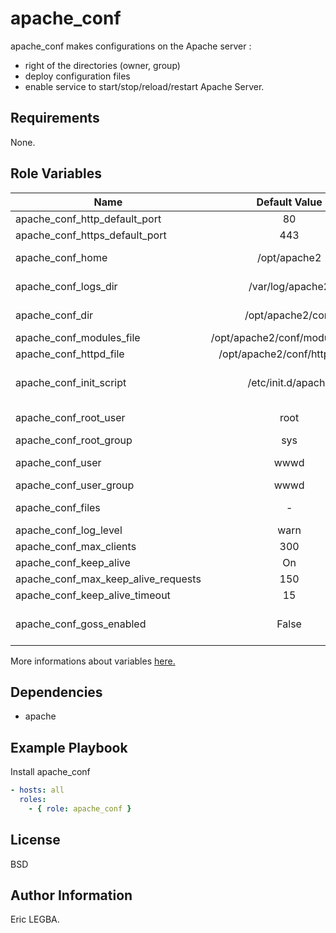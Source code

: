 apache_conf
=========

apache_conf makes configurations on the Apache server : 
  - right of the directories (owner, group)
  - deploy configuration files
  - enable service to start/stop/reload/restart Apache Server.

Requirements
------------

None.

Role Variables
--------------
 
| Name	        | Default Value	| Description|
| ------------- |:-------------:| ----------:|
|apache_conf_http_default_port|80|HTTP Port|
|apache_conf_https_default_port|443|HTTPS Port|
|apache_conf_home|/opt/apache2|Installation directory for the current version of Apache|
|apache_conf_logs_dir|/var/log/apache2|Directory containing Apache's log files|
|apache_conf_dir|/opt/apache2/conf|Directory containing Apache's configuration files|
|apache_conf_modules_file|/opt/apache2/conf/modules.conf|List of the modules|
|apache_conf_httpd_file|/opt/apache2/conf/httpd.conf|HTTPD configuration file|
|apache_conf_init_script|/etc/init.d/apache|Script to control Apache server (start/stop/restart/reload)|
|apache_conf_root_user|root|Owner of the Apache's directories|
|apache_conf_root_group|sys|Owner's group|
|apache_conf_user|wwwd|Dedicated user to run the httpd daemon|
|apache_conf_user_group|wwwd|Dedicated user's group|
|apache_conf_files|-|List of configuration's files which will be deployed|
|apache_conf_log_level|warn|Log levels|
|apache_conf_max_clients|300|Maximum client|
|apache_conf_keep_alive|On|Keep alive configuration|
|apache_conf_max_keep_alive_requests|150|Max keep alive requests|
|apache_conf_keep_alive_timeout|15|Keep alive timeout|
|apache_conf_goss_enabled|False|Enable(True)/Disable(False) [Goss](https://github.com/aelsabbahy/goss) checking after execution of playbook.|

More informations about variables [here.](https://github.com/eleongithub/ansible/blob/it_1/projects/roles/apache_conf/defaults/main.yml)

Dependencies
------------

- apache

Example Playbook
----------------

Install apache_conf
```yaml
- hosts: all
  roles:
    - { role: apache_conf }
```

License
-------

BSD

Author Information
------------------
Eric LEGBA.
